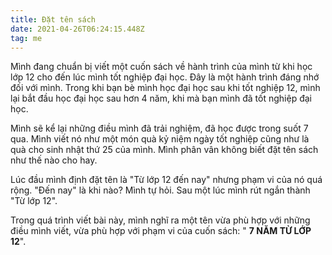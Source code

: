 ```yaml
---
title: Đặt tên sách
date: 2021-04-26T06:24:15.448Z
tag: me
---
```

Mình đang chuẩn bị viết một cuốn sách về hành trình của mình từ khi học lớp 12 cho đến lúc mình tốt nghiệp đại học. Đây là một hành trình đáng nhớ đối với mình. Trong khi bạn bè mình học đại học sau khi tốt nghiệp 12, mình lại bắt đầu học đại học sau hơn 4 năm, khi mà bạn mình đã tốt nghiệp đại học. 

Mình sẽ kể lại những điều mình đã trải nghiệm, đã học được trong suốt 7 qua. Mình viết nó như một món quà kỷ niệm ngày tốt nghiệp cũng như là quà cho sinh nhật thứ 25 của mình. Mình phân vân không biết đặt tên sách như thế nào cho hay.

Lúc đầu mình định đặt tên là "Từ lớp 12 đến nay" nhưng phạm vi của nó quá rộng. "Đến nay" là khi nào? Mình tự hỏi. Sau một lúc mình rút ngắn thành "Từ lớp 12". 

Trong quá trình viết bài này, mình nghĩ ra một tên vừa phù hợp với những điều mình viết, vừa phù hợp với phạm vi của cuốn sách: " **7 NĂM TỪ LỚP 12**".